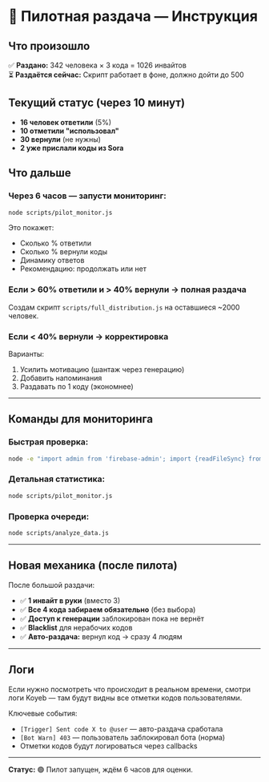 # 🚀 Пилотная раздача — Инструкция

## Что произошло

✅ **Раздано:** 342 человека × 3 кода = 1026 инвайтов  
⏳ **Раздаётся сейчас:** Скрипт работает в фоне, должно дойти до 500

## Текущий статус (через 10 минут)

- **16 человек ответили** (5%)
- **10 отметили "использовал"**
- **30 вернули** (не нужны)
- **2 уже прислали коды из Sora**

## Что дальше

### Через 6 часов — запусти мониторинг:
```bash
node scripts/pilot_monitor.js
```

Это покажет:
- Сколько % ответили
- Сколько % вернули коды
- Динамику ответов
- Рекомендацию: продолжать или нет

### Если > 60% ответили и > 40% вернули → полная раздача

Создам скрипт `scripts/full_distribution.js` на оставшиеся ~2000 человек.

### Если < 40% вернули → корректировка

Варианты:
1. Усилить мотивацию (шантаж через генерацию)
2. Добавить напоминания
3. Раздавать по 1 коду (экономнее)

---

## Команды для мониторинга

### Быстрая проверка:
```bash
node -e "import admin from 'firebase-admin'; import {readFileSync} from 'fs'; const sa=JSON.parse(readFileSync('./sora-invite-bot-firebase-adminsdk-fbsvc-cb61b27933.json')); admin.initializeApp({credential:admin.credential.cert(sa)}); const db=admin.firestore(); const s=await db.collection('users').where('migration_batch','==',true).get(); console.log('Раздано:',s.size); process.exit(0);"
```

### Детальная статистика:
```bash
node scripts/pilot_monitor.js
```

### Проверка очереди:
```bash
node scripts/analyze_data.js
```

---

## Новая механика (после пилота)

После большой раздачи:
- ✅ **1 инвайт в руки** (вместо 3)
- ✅ **Все 4 кода забираем обязательно** (без выбора)
- ✅ **Доступ к генерации** заблокирован пока не вернёт
- ✅ **Blacklist** для нерабочих кодов
- ✅ **Авто-раздача:** вернул код → сразу 4 людям

---

## Логи

Если нужно посмотреть что происходит в реальном времени, смотри логи Koyeb — там будут видны все отметки кодов пользователями.

Ключевые события:
- `[Trigger] Sent code X to @user` — авто-раздача сработала
- `[Bot Warn] 403` — пользователь заблокировал бота (норма)
- Отметки кодов будут логироваться через callbacks

---

**Статус:** 🟢 Пилот запущен, ждём 6 часов для оценки.

